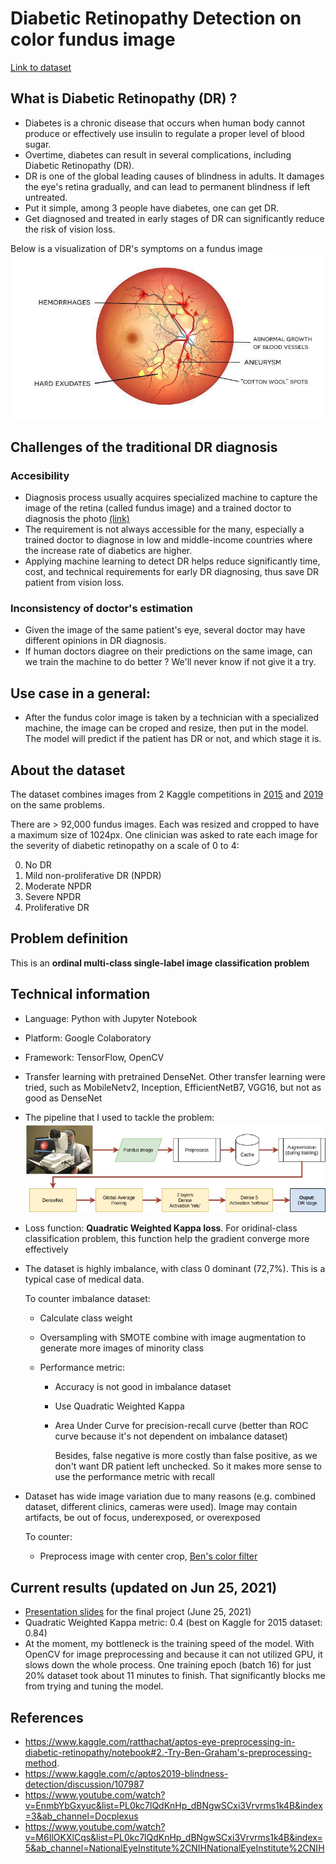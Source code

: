 # Diabetic Retinopathy Detection on color fundus image 

[Link to dataset](https://www.kaggle.com/c7934597/resized-2015-2019-diabetic-retinopathy-detection)


## What is Diabetic Retinopathy (DR) ?
- Diabetes is a chronic disease that occurs when human body cannot produce or effectively use insulin to regulate a proper level of blood sugar.
- Overtime, diabetes can result in several complications, including Diabetic Retinopathy (DR).
- DR is one of the global leading causes of blindness in adults. It damages the eye's retina gradually, and can lead to permanent blindness if left untreated.
- Put it simple, among 3 people have diabetes, one can get DR.
- Get diagnosed and treated in early stages of DR can significantly reduce the risk of vision loss.

Below is a visualization of DR's symptoms on a fundus image
![DR's symtom](support_image/dr_symptom.jpeg)

## Challenges of the traditional DR diagnosis
### Accesibility
- Diagnosis process usually acquires specialized machine to capture the image of the retina (called fundus image) and a trained doctor to diagnosis the photo [(link)](https://www.youtube.com/watch?v=M6IlOKXlCqs&list=PL0kc7lQdKnHp_dBNgwSCxi3Vrvrms1k4B&index=5&ab_channel=NationalEyeInstitute%2CNIHNationalEyeInstitute%2CNIH)
- The requirement is not always accessible for the many, especially a trained doctor to diagnose in low and middle-income countries where the increase rate of diabetics are higher.
- Applying machine learning to detect DR helps reduce significantly time, cost, and technical requirements for early DR diagnosing, thus save DR patient from vision loss.
### Inconsistency of doctor's estimation
- Given the image of the same patient's eye, several doctor may have different opinions in DR diagnosis.
- If human doctors diagree on their predictions on the same image, can we train the machine to do better ? We'll never know if not give it a try.


## Use case in a general: 
- After the fundus color image is taken by a technician with a specialized machine, the image can be croped and resize, then put in the model. The model will predict if the patient has DR or not, and which stage it is.

## About the dataset
The dataset combines images from 2 Kaggle competitions in [2015](https://www.kaggle.com/c/diabetic-retinopathy-detection) and [2019](https://www.kaggle.com/c/aptos2019-blindness-detection) on the same problems.

There are > 92,000 fundus images. Each was resized and cropped to have a maximum size of 1024px. One clinician was asked to rate each image for the severity of diabetic retinopathy on a scale of 0 to 4:

0. No DR
1. Mild non-proliferative DR (NPDR)
2. Moderate NPDR
3. Severe NPDR
4. Proliferative DR

## Problem definition
This is an **ordinal multi-class single-label image classification problem**

## Technical information
- Language: Python with Jupyter Notebook
- Platform: Google Colaboratory
- Framework: TensorFlow, OpenCV
- Transfer learning with pretrained DenseNet. Other transfer learning were tried, such as MobileNetv2, Inception, EfficientNetB7, VGG16, but not as good as DenseNet
- The pipeline that I used to tackle the problem:
![my pipeline](support_image/my_pipeline.jpg)
- Loss function: **Quadratic Weighted Kappa loss**. For oridinal-class classification problem, this function help the gradient converge more effectively 
- The dataset is highly imbalance, with class 0 dominant (72,7%). This is a typical case of medical data.

    To counter imbalance dataset:
    - Calculate class weight
    - Oversampling with SMOTE combine with image augmentation to generate more images of minority class
    - Performance metric:

        - Accuracy is not good in imbalance dataset
        - Use Quadratic Weighted Kappa
        - Area Under Curve for precision-recall curve (better than ROC curve because it's not dependent on imbalance dataset)
        
            Besides, false negative is more costly than false positive, as we don't want DR patient left unchecked. So it makes more sense to use the performance metric with recall

- Dataset has wide image variation due to many reasons (e.g. combined dataset, different clinics, cameras were used). Image may contain artifacts, be out of focus, underexposed, or overexposed

    To counter: 

    - Preprocess image with center crop, [Ben's color filter](https://www.kaggle.com/ratthachat/aptos-eye-preprocessing-in-diabetic-retinopathy/notebook#2.-Try-Ben-Graham's-preprocessing-method.)



## Current results (updated on Jun 25, 2021)
- [Presentation slides](https://docs.google.com/presentation/d/1DEc39D7iKhSZdLAZA5PGJsAlleuP5EFJfvvfMsussdk/edit?usp=sharing) for the final project (June 25, 2021)
- Quadratic Weighted Kappa metric: 0.4 (best on Kaggle for 2015 dataset: 0.84)
- At the moment, my bottleneck is the training speed of the model. With OpenCV for image preprocessing and because it can not utilized GPU, it slows down the whole process. One training epoch (batch 16) for just 20% dataset took about 11 minutes to finish. That significantly blocks me from trying and tuning the model.

## References
- https://www.kaggle.com/ratthachat/aptos-eye-preprocessing-in-diabetic-retinopathy/notebook#2.-Try-Ben-Graham's-preprocessing-method.
- https://www.kaggle.com/c/aptos2019-blindness-detection/discussion/107987
- https://www.youtube.com/watch?v=EnmbYbGxyuc&list=PL0kc7lQdKnHp_dBNgwSCxi3Vrvrms1k4B&index=3&ab_channel=Docplexus
- https://www.youtube.com/watch?v=M6IlOKXlCqs&list=PL0kc7lQdKnHp_dBNgwSCxi3Vrvrms1k4B&index=5&ab_channel=NationalEyeInstitute%2CNIHNationalEyeInstitute%2CNIH